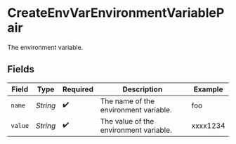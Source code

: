 # CreateEnvVarEnvironmentVariablePair

The environment variable.


## Fields

| Field                                  | Type                                   | Required                               | Description                            | Example                                |
| -------------------------------------- | -------------------------------------- | -------------------------------------- | -------------------------------------- | -------------------------------------- |
| `name`                                 | *String*                               | :heavy_check_mark:                     | The name of the environment variable.  | foo                                    |
| `value`                                | *String*                               | :heavy_check_mark:                     | The value of the environment variable. | xxxx1234                               |